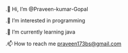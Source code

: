 .👋 Hi, I’m @Praveen-kumar-Gopal

.👀 I’m interested in programming

.🌱 I’m currently learning java

.📫 How to reach me praveen173bs@gmail.com
